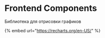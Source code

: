 # Frontend Components

Библиотека для отрисовки графиков

{% embed url="https://recharts.org/en-US/" %}

